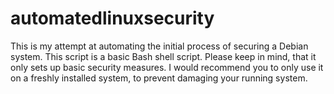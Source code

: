 # automatedlinuxsecurity
This is my attempt at automating the initial process of securing a Debian system. This script is a basic Bash shell script. Please keep in mind, that it only sets up basic security measures. I would recommend you to only use it on a freshly installed system, to prevent damaging your running system.
